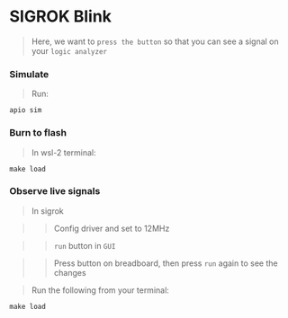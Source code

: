 # SIGROK Blink

> Here, we want to `press the button` so that you can see a signal on your `logic analyzer`

### Simulate

> Run:
```
apio sim
```

### Burn to flash

> In wsl-2 terminal: 
```
make load
```

### Observe live signals

> In sigrok

> > Config driver and set to 12MHz

> > `run` button in `GUI`

> > Press button on breadboard, then press `run` again to see the changes

> Run the following from your terminal:

```
make load
```